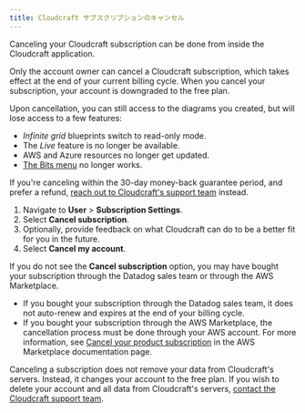 ```yaml
---
title: Cloudcraft サブスクリプションのキャンセル
---
```


Canceling your Cloudcraft subscription can be done from inside the Cloudcraft application.

Only the account owner can cancel a Cloudcraft subscription, which takes effect at the end of your current billing cycle. When you cancel your subscription, your account is downgraded to the free plan.

Upon cancellation, you can still access to the diagrams you created, but will lose access to a few features:

- _Infinite grid_ blueprints switch to read-only mode.
- The _Live_ feature is no longer be available.
- AWS and Azure resources no longer get updated.
- [The Bits menu][1] no longer works.

<div class="alert alert-info">If you're canceling within the 30-day money-back guarantee period, and prefer a refund, <a href="https://app.cloudcraft.co/support" rel="help" title="Cloudcraft support">reach out to Cloudcraft's support team</a> instead.
</div>

1. Navigate to **User** > **Subscription Settings**.
2. Select **Cancel subscription**.
3. Optionally, provide feedback on what Cloudcraft can do to be a better fit for you in the future.
4. Select **Cancel my account**.

If you do not see the **Cancel subscription** option, you may have bought your subscription through the Datadog sales team or through the AWS Marketplace.

- If you bought your subscription through the Datadog sales team, it does not auto-renew and expires at the end of your billing cycle.
- If you bought your subscription through the AWS Marketplace, the cancellation process must be done through your AWS account. For more information, see [Cancel your product subscription][2] in the AWS Marketplace documentation page.

<div class="alert alert-danger">Canceling a subscription does not remove your data from Cloudcraft's servers. Instead, it changes your account to the free plan. If you wish to delete your account and all data from Cloudcraft's servers, <a href="https://app.cloudcraft.co/support" rel="help" title="Cloudcraft support">contact the Cloudcraft support team</a>.
</div>

[1]: /ja/cloudcraft/getting-started/using-bits-menu/
[2]: https://docs.aws.amazon.com/marketplace/latest/buyerguide/cancel-subscription.html